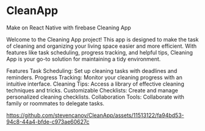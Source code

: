# CleanApp
Make on React Native with firebase
Cleaning App

Welcome to the Cleaning App project! This app is designed to make the task of cleaning and organizing your living space easier and more efficient. With features like task scheduling, progress tracking, and helpful tips, Cleaning App is your go-to solution for maintaining a tidy environment.

Features
Task Scheduling: Set up cleaning tasks with deadlines and reminders.
Progress Tracking: Monitor your cleaning progress with an intuitive interface.
Cleaning Tips: Access a library of effective cleaning techniques and tricks.
Customizable Checklists: Create and manage personalized cleaning checklists.
Collaboration Tools: Collaborate with family or roommates to delegate tasks.




https://github.com/stevencanov/CleanApp/assets/11513122/fa94bd53-94c8-44a4-bfde-c973ae60627c

